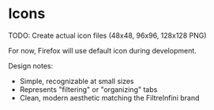 # Icons

TODO: Create actual icon files (48x48, 96x96, 128x128 PNG)

For now, Firefox will use default icon during development.

Design notes:
- Simple, recognizable at small sizes
- Represents "filtering" or "organizing" tabs
- Clean, modern aesthetic matching the FiltreInfini brand
